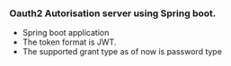 ### Oauth2 Autorisation server using Spring boot.

- Spring boot application 
- The token format is JWT.
- The supported grant type as of now  is password type